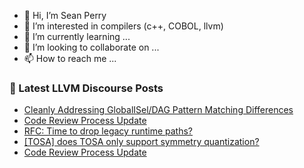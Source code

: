 - 👋 Hi, I’m Sean Perry
- 👀 I’m interested in compilers (c++, COBOL, llvm)
- 🌱 I’m currently learning ...
- 💞️ I’m looking to collaborate on ...
- 📫 How to reach me ...

<!---
s66perry/s66perry is a ✨ special ✨ repository because its `README.md` (this file) appears on your GitHub profile.
You can click the Preview link to take a look at your changes.
--->
### 📕 Latest LLVM Discourse Posts

<!-- DISCOURSE-LLVM:START -->
- [Cleanly Addressing GlobalISel/DAG Pattern Matching Differences](https://discourse.llvm.org/t/cleanly-addressing-globalisel-dag-pattern-matching-differences/64817#post_1)
- [Code Review Process Update](https://discourse.llvm.org/t/code-review-process-update/63964?page=6#post_111)
- [RFC: Time to drop legacy runtime paths?](https://discourse.llvm.org/t/rfc-time-to-drop-legacy-runtime-paths/64628?page=2#post_25)
- [[TOSA] does TOSA only support symmetry quantization?](https://discourse.llvm.org/t/tosa-does-tosa-only-support-symmetry-quantization/64816#post_1)
- [Code Review Process Update](https://discourse.llvm.org/t/code-review-process-update/63964?page=6#post_110)
<!-- DISCOURSE-LLVM:END -->
